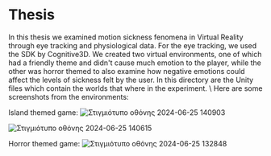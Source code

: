 # Thesis
In this thesis we examined motion sickness fenomena in Virtual Reality through eye tracking and physiological data. For the eye tracking, we used the SDK by Cognitive3D. We created two virtual environments, one of which had a friendly theme and didn't cause much emotion to the player, while the other was horror themed to also examine how negative emotions could affect the levels of sickness felt by the user. In this directory are the Unity files which contain the worlds that where in the experiment. \\
Here are some screenshots from the environments: 

Island themed game:
![Στιγμιότυπο οθόνης 2024-06-25 140903](https://github.com/user-attachments/assets/6cf1255b-f3a8-44c7-9a6d-5321fdebd779)

![Στιγμιότυπο οθόνης 2024-06-25 140615](https://github.com/user-attachments/assets/3a11258c-e900-4efb-9950-a8f9c3434b31)

Horror themed game:
![Στιγμιότυπο οθόνης 2024-06-25 132848](https://github.com/user-attachments/assets/7c5e5e4c-a3ee-4c18-9f5e-cf200bf275ec)
